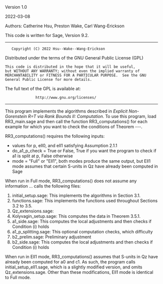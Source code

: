 Version 1.0

2022-03-08

Authors: Catherine Hsu, Preston Wake, Carl Wang-Erickson

This code is written for Sage, Version 9.2.

*****************************************************************************
       Copyright (C) 2022 Hsu--Wake--Wang-Erickson 

  Distributed under the terms of the GNU General Public License (GPL)

    This code is distributed in the hope that it will be useful,
    but WITHOUT ANY WARRANTY; without even the implied warranty of
    MERCHANTABILITY or FITNESS FOR A PARTICULAR PURPOSE.  See the GNU
    General Public License for more details.

  The full text of the GPL is available at:

                  http://www.gnu.org/licenses/
*****************************************************************************

This program implements the algorithms described in _Explicit Non-Gorenstein R=T via Rank Bounds II: Computation_. To use this program, load RR3_main.sage and then call the function RR3_computations() for each example for which you want to check the conditions of Theorem ---.

RR3_computations() requires the following inputs:
- values for p, ell0, and ell1 satisfying Assumption 2.1.1
- do_a1_p_check = True or False, True if you want the program to check if a1 is split at p, False otherwise
- mode = "Full" or "Ell1", both modes produce the same output, but Ell1 mode assumes that certain S-units in Qz have already been computed in Sage

When run in Full mode, RR3_computations() does not assume any information ... calls the following files:

1. initial_setup.sage: This implements the algorithms in Section 3.1.
2. functions.sage: This implements the functions used throughout Sections 3.2 to 3.5.
3. Qz_extensions.sage:
4. Kolyvagin_setup.sage: This computes the data in Theorem 3.5.1.
5. a1_side.sage: This computes the local adjustments and then checks if Condition (i) holds
6. a1_p_splitting.sage: This optional computation checks, which difficulty
7. b2_prelim.sage: Preliminary adjustment 
8. b2_side.sage: This computes the local adjustments and then checks if Condition (i) holds

When run in Ell1 mode, RR3_computations() assumes that S-units in Qz have already been computed for a0 and c1. As such, the program calls initial_setup_ell1.sage, which is a slightly modified version, and omits Qz_extensions.sage. Other than these modifications, Ell1 mode is identical to Full mode.

